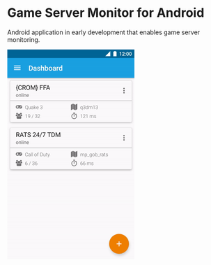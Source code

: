 # Game Server Monitor for Android

Android application in early development that enables game server monitoring.

![](docs/example_small.gif)
